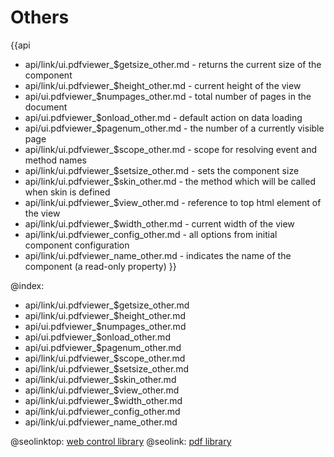 Others
=======

{{api
- api/link/ui.pdfviewer_$getsize_other.md - returns the current size of the component
- api/link/ui.pdfviewer_$height_other.md - current height of the view
- api/ui.pdfviewer_$numpages_other.md - total number of pages in the document
- api/ui.pdfviewer_$onload_other.md - default action on data loading
- api/ui.pdfviewer_$pagenum_other.md - the number of a currently visible page
- api/link/ui.pdfviewer_$scope_other.md - scope for resolving event and method names
- api/link/ui.pdfviewer_$setsize_other.md - sets the component size
- api/link/ui.pdfviewer_$skin_other.md - the method which will be called when skin is defined
- api/link/ui.pdfviewer_$view_other.md - reference to top html element of the view
- api/link/ui.pdfviewer_$width_other.md - current width of the view
- api/link/ui.pdfviewer_config_other.md - all options from initial component configuration
- api/link/ui.pdfviewer_name_other.md - indicates the name of the component (a read-only property)
}}

@index:
- api/link/ui.pdfviewer_$getsize_other.md
- api/link/ui.pdfviewer_$height_other.md
- api/ui.pdfviewer_$numpages_other.md
- api/ui.pdfviewer_$onload_other.md
- api/ui.pdfviewer_$pagenum_other.md
- api/link/ui.pdfviewer_$scope_other.md
- api/link/ui.pdfviewer_$setsize_other.md
- api/link/ui.pdfviewer_$skin_other.md
- api/link/ui.pdfviewer_$view_other.md
- api/link/ui.pdfviewer_$width_other.md
- api/link/ui.pdfviewer_config_other.md
- api/link/ui.pdfviewer_name_other.md




@seolinktop: [web control library](https://webix.com)
@seolink: [pdf library](https://webix.com/widget/html5_pdf_viewer/)